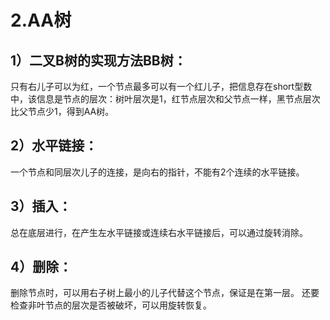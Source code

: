 # 2.AA树
## 1）二叉B树的实现方法BB树：
只有右儿子可以为红，一个节点最多可以有一个红儿子，把信息存在short型数中，该信息是节点的层次：树叶层次是1，红节点层次和父节点一样，黑节点层次比父节点少1，得到AA树。
## 2）水平链接：
一个节点和同层次儿子的连接，是向右的指针，不能有2个连续的水平链接。
## 3）插入：
总在底层进行，在产生左水平链接或连续右水平链接后，可以通过旋转消除。
## 4）删除：
删除节点时，可以用右子树上最小的儿子代替这个节点，保证是在第一层。 还要检查非叶节点的层次是否被破坏，可以用旋转恢复。
